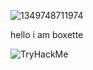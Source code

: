 ![1349748711974](https://i.pinimg.com/originals/c1/a0/b9/c1a0b935463016b652b6d155d4366ed3.jpg)


hello i am boxette


<img src="https://tryhackme-badges.s3.amazonaws.com/boxette.png" alt="TryHackMe">

